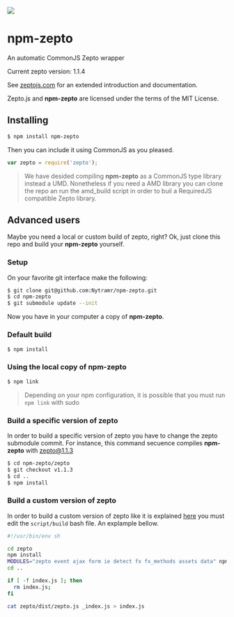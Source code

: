 [![](https://img.shields.io/gratipay/Martin%20Rubinsztein.svg)](https://gratipay.com/Martin%20Rubinsztein/)

npm-zepto
=========

An automatic CommonJS Zepto wrapper

Current zepto version: 1.1.4

See [zeptojs.com](http://zeptojs.com/) for an extended introduction and documentation.

Zepto.js and **npm-zepto** are licensed under the terms of the MIT License.

## Installing

```bash
$ npm install npm-zepto
```

Then you can include it using CommonJS as you pleased.

```javascript
var zepto = require('zepto');
```

> We have desided compiling **npm-zepto** as a CommonJS type library instead a UMD.
> Nonetheless if you need a AMD library you can clone the repo an run the amd_build script in order to buil a RequiredJS compatible Zepto library.

## Advanced users

Maybe you need a local or custom build of zepto, right? Ok, just clone this repo and build your **npm-zepto** yourself.

### Setup

On your favorite git interface make the following:

```bash
$ git clone git@github.com:Nytramr/npm-zepto.git
$ cd npm-zepto
$ git submodule update --init
```

Now you have in your computer a copy of **npm-zepto**.

### Default build

```bash
$ npm install
```

### Using the local copy of npm-zepto

```bash
$ npm link
```
> Depending on your npm configuration, it is possible that you must run `npm link` with sudo

### Build a specific version of zepto

In order to build a specific version of zepto you have to change the zepto submodule commit. For instance, this command secuence compiles **npm-zepto** with zepto@1.1.3

```bash
$ cd npm-zepto/zepto
$ git checkout v1.1.3
$ cd ..
$ npm install
```

### Build a custom version of zepto

In order to build a custom version of zepto like it is explained [here](https://github.com/madrobby/zepto/tree/v1.1.3#building) you must edit the `script/build` bash file. An explample bellow.

```bash
#!/usr/bin/env sh

cd zepto
npm install
MODULES="zepto event ajax form ie detect fx fx_methods assets data" npm run-script dist
cd ..

if [ -f index.js ]; then
  rm index.js;
fi

cat zepto/dist/zepto.js _index.js > index.js
```


